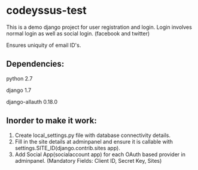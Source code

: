 codeyssus-test
==============

This is a demo django project for user registration and login. 
Login involves normal login as well as social login. (facebook and twitter)

Ensures uniquity of email ID's.

Dependencies:
-------------
python 2.7

django 1.7

django-allauth 0.18.0

Inorder to make it work:
------------------------
1. Create local_settings.py file with database connectivity details.
2. Fill in the site details at adminpanel and ensure it is callable with settings.SITE_ID(django.contrib.sites app).
3. Add Social App(socialaccount app) for each OAuth based provider in adminpanel. (Mandatory Fields: Client ID, Secret Key, Sites)

